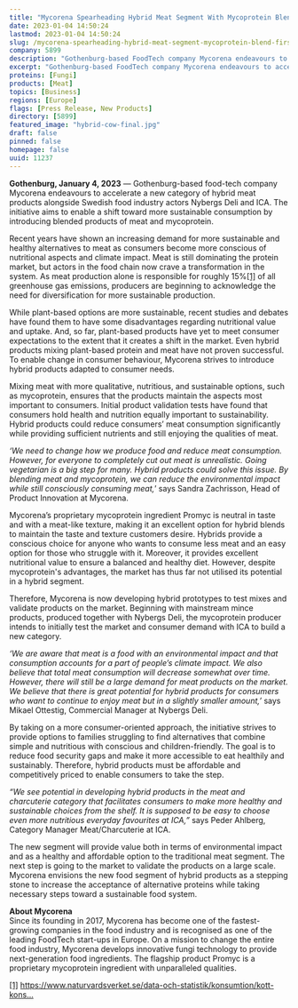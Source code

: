 ```yaml
---
title: "Mycorena Spearheading Hybrid Meat Segment With Mycoprotein Blend - First Commercial Product to Hit Shelves in Q4 2023   "
date: 2023-01-04 14:50:24
lastmod: 2023-01-04 14:50:24
slug: /mycorena-spearheading-hybrid-meat-segment-mycoprotein-blend-first-commercial-product-hit
company: 5899
description: "Gothenburg-based FoodTech company Mycorena endeavours to accelerate a new category of hybrid meat products alongside Swedish food industry actors Nybergs Deli and ICA."
excerpt: "Gothenburg-based FoodTech company Mycorena endeavours to accelerate a new category of hybrid meat products alongside Swedish food industry actors Nybergs Deli and ICA."
proteins: [Fungi]
products: [Meat]
topics: [Business]
regions: [Europe]
flags: [Press Release, New Products]
directory: [5899]
featured_image: "hybrid-cow-final.jpg"
draft: false
pinned: false
homepage: false
uuid: 11237
---
```

<p><strong>Gothenburg, January 4, 2023</strong> — Gothenburg-based food-tech company Mycorena endeavours to accelerate a new category of hybrid meat products alongside Swedish food industry actors Nybergs Deli and ICA. The initiative aims to enable a shift toward more sustainable consumption by introducing blended products of meat and mycoprotein.</p>
<p>Recent years have shown an increasing demand for more sustainable and healthy alternatives to meat as consumers become more conscious of nutritional aspects and climate impact. Meat is still dominating the protein market, but actors in the food chain now crave a transformation in the system. As meat production alone is responsible for roughly 15%<a href="#_ftn1">[1]</a> of all greenhouse gas emissions, producers are beginning to acknowledge the need for diversification for more sustainable production.</p>
<p>While plant-based options are more sustainable, recent studies and debates have found them to have some disadvantages regarding nutritional value and uptake. And, so far, plant-based products have yet to meet consumer expectations to the extent that it creates a shift in the market. Even hybrid products mixing plant-based protein and meat have not proven successful. To enable change in consumer behaviour, Mycorena strives to introduce hybrid products adapted to consumer needs.</p>
<p>Mixing meat with more qualitative, nutritious, and sustainable options, such as mycoprotein, ensures that the products maintain the aspects most important to consumers. Initial product validation tests have found that consumers hold health and nutrition equally important to sustainability. Hybrid products could reduce consumers’ meat consumption significantly while providing sufficient nutrients and still enjoying the qualities of meat.</p>
<p><em>‘We need to change how we produce food and reduce meat consumption. However, for everyone to completely cut out meat is unrealistic. Going vegetarian is a big step for many. Hybrid products could solve this issue. By blending meat and mycoprotein, we can reduce the environmental impact while still consciously consuming meat,</em>’ says Sandra Zachrisson, Head of Product Innovation at Mycorena.</p>
<p>Mycorena’s proprietary mycoprotein ingredient Promyc is neutral in taste and with a meat-like texture, making it an excellent option for hybrid blends to maintain the taste and texture customers desire. Hybrids provide a conscious choice for anyone who wants to consume less meat and an easy option for those who struggle with it. Moreover, it provides excellent nutritional value to ensure a balanced and healthy diet. However, despite mycoprotein's advantages, the market has thus far not utilised its potential in a hybrid segment.</p>
<p>Therefore, Mycorena is now developing hybrid prototypes to test mixes and validate products on the market. Beginning with mainstream mince products, produced together with Nybergs Deli, the mycoprotein producer intends to initially test the market and consumer demand with ICA to build a new category.</p>
<p><em>‘We are aware that meat is a food with an environmental impact and that consumption accounts for a part of people’s climate impact. We also believe that total meat consumption will decrease somewhat over time. However, there will still be a large demand for meat products on the market. We believe that there is great potential for hybrid products for consumers who want to continue to enjoy meat but in a slightly smaller amount,’</em> says Mikael Ottestig, Commercial Manager at Nybergs Deli.</p>
<p>By taking on a more consumer-oriented approach, the initiative strives to provide options to families struggling to find alternatives that combine simple and nutritious with conscious and children-friendly. The goal is to reduce food security gaps and make it more accessible to eat healthily and sustainably. Therefore, hybrid products must be affordable and competitively priced to enable consumers to take the step.</p>
<p><em>“We see potential in developing hybrid products in the meat and charcuterie category that facilitates consumers to make more healthy and sustainable choices from the shelf. It is supposed to be easy to choose even more nutritious everyday favourites at ICA,”</em> says Peder Ahlberg, Category Manager Meat/Charcuterie at ICA.</p>
<p>The new segment will provide value both in terms of environmental impact and as a healthy and affordable option to the traditional meat segment. The next step is going to the market to validate the products on a large scale. Mycorena envisions the new food segment of hybrid products as a stepping stone to increase the acceptance of alternative proteins while taking necessary steps toward a sustainable food system.</p>
<p><strong>About Mycorena</strong><br />
Since its founding in 2017, Mycorena has become one of the fastest-growing companies in the food industry and is recognised as one of the leading FoodTech start-ups in Europe. On a mission to change the entire food industry, Mycorena develops innovative fungi technology to provide next-generation food ingredients. The flagship product Promyc is a proprietary mycoprotein ingredient with unparalleled qualities.</p>
<p><a href="#_ftnref1">[1]</a> <a href="https://www.naturvardsverket.se/data-och-statistik/konsumtion/kott-konsumtion-per-person/">https://www.naturvardsverket.se/data-och-statistik/konsumtion/kott-kons…</a></p>
